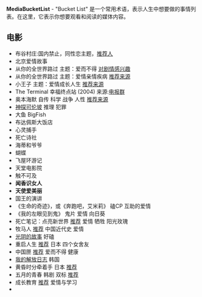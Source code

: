 **MediaBucketList** - "Bucket List" 是一个常用术语，表示人生中想要做的事情列表。在这里，它表示你想要观看和阅读的媒体内容。

## 电影

- 布谷村庄:国内禁止，同性恋主题，[推荐人](https://www.bilibili.com/video/BV1B5411Y719?t=764.9&p=7)
- 北京爱情故事
- 从你的全世界路过 主题：爱而不得 [对剧情感兴趣](https://www.bilibili.com/video/BV1Ra411t78N)
- 从你的全世界路过 主题：爱情亲情疾病 [推荐来源](https://www.bilibili.com/video/BV1mo4y1d7ei)
- 小王子 主题：爱情成长人生 [推荐来源](https://www.bilibili.com/video/BV1q14y1a7uz)
- The Terminal
  幸福终点站 (2004)
  来源:[电报群](https://t.me/iMovieTVShare/375)
- 奥本海默 自传 科学 战争 人性 [推荐来源](https://movie.douban.com/subject/35593344/)
- [神探可伦坡](https://huo720.com/sub/10555302) 推理 犯罪
- 大鱼 BigFish
- 布达佩斯大饭店
- 心灵捕手
- 死亡诗社
- 海蒂和爷爷
- 蝴蝶
- 飞屋环游记
- 天堂电影院
- 触不可及
- **闻香识女人**
- **天使爱美丽**
- 国王的演讲
- 《生命的奇迹》，或《奔跑吧，艾米莉》 磕CP 互助的爱情
- 《我的左眼见到鬼》 鬼片 爱情 向日葵
- 死亡笔记：点亮新世界 [推荐](https://www.bilibili.com/video/BV1EL411v7e9/) 爱情 牺牲 阳光玫瑰
- 牧马人 [推荐](https://www.bilibili.com/list/ml1202195344?spm_id_from=333.999.0.0&oid=824605057&bvid=BV1vg4y1g7Sv) 中国近代史 爱情 
- [光阴的故事](https://www.bilibili.com/list/ml1202195344?spm_id_from=333.999.0.0&oid=697082439&bvid=BV1Rm4y1q7dG) 好磕
- 重启人生 [推荐](https://www.bilibili.com/list/ml1202195344?spm_id_from=333.999.0.0&oid=526150061&bvid=BV1HM411H7Un) 日本 四个女舍友
- 中国匣 [推荐](https://www.bilibili.com/list/ml1202195344?spm_id_from=333.999.0.0&oid=863566302&bvid=BV1iG4y1S7K8) 爱而不得 健康
- [我的解放日志](https://www.bilibili.com/video/BV1MP4y1f7kb?spm_id_from=333.1245.0.0) 韩国
- 黄昏时分牵着手 日本 [推荐](https://www.bilibili.com/list/ml1202195344?spm_id_from=333.999.0.0&oid=608127724&bvid=BV1W84y1875W) 
- 五月的青春 韩剧 双标 [推荐](https://www.bilibili.com/list/ml1202195344?spm_id_from=333.999.0.0&oid=205482364&bvid=BV1dh411m79o)
- 成长教育 [推荐](https://bilibili.com/video/BV1Hk4y1G7u6/?p=4&spm_id_from=pageDriver&vd_source=ff1bef39d2f765df5fb81ca5b8dc7a11) 爱情与学习
- 

 
